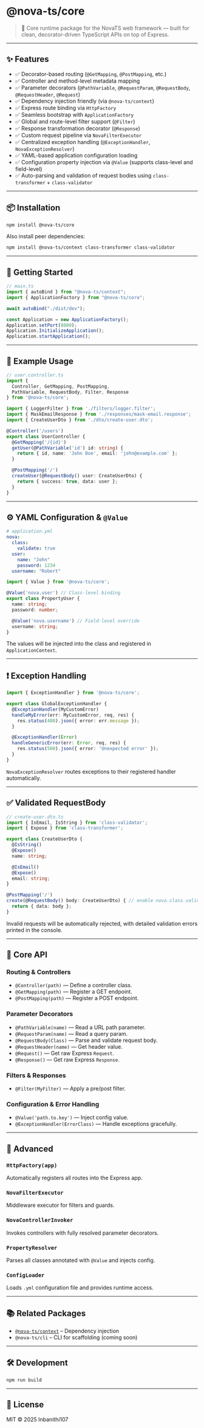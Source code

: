 # @nova-ts/core

> 🧩 Core runtime package for the NovaTS web framework — built for clean, decorator-driven TypeScript APIs on top of Express.

---

## ✨ Features

- ✅ Decorator-based routing (`@GetMapping`, `@PostMapping`, etc.)
- ✅ Controller and method-level metadata mapping
- ✅ Parameter decorators (`@PathVariable`, `@RequestParam`, `@RequestBody`, `@RequestHeader`, `@Request`)
- ✅ Dependency injection friendly (via `@nova-ts/context`)
- ✅ Express route binding via `HttpFactory`
- ✅ Seamless bootstrap with `ApplicationFactory`
- ✅ Global and route-level filter support (`@Filter`)
- ✅ Response transformation decorator (`@Response`)
- ✅ Custom request pipeline via `NovaFilterExecutor`
- ✅ Centralized exception handling (`@ExceptionHandler`, `NovaExceptionResolver`)
- ✅ YAML-based application configuration loading
- ✅ Configuration property injection via `@Value` (supports class-level and field-level)
- ✅ Auto-parsing and validation of request bodies using `class-transformer` + `class-validator`

---

## 📦 Installation

```bash
npm install @nova-ts/core
```

Also install peer dependencies:

```bash
npm install @nova-ts/context class-transformer class-validator
```

---

## 🚀 Getting Started

```ts
// main.ts
import { autoBind } from "@nova-ts/context";
import { ApplicationFactory } from "@nova-ts/core";

await autoBind("./dist/dev");

const Application = new ApplicationFactory();
Application.setPort(8080);
Application.InitializeApplication();
Application.startApplication();
```

---

## 🧱 Example Usage

```ts
// user.controller.ts
import {
  Controller, GetMapping, PostMapping,
  PathVariable, RequestBody, Filter, Response
} from '@nova-ts/core';

import { LoggerFilter } from './filters/logger.filter';
import { MaskEmailResponse } from './responses/mask-email.response';
import { CreateUserDto } from './dto/create-user.dto';

@Controller('/users')
export class UserController {
  @GetMapping('/{id}')
  getUser(@PathVariable('id') id: string) {
    return { id, name: 'John Doe', email: 'john@example.com' };
  }

  @PostMapping('/')
  createUser(@RequestBody() user: CreateUserDto) {
    return { success: true, data: user };
  }
}
```

---

## ⚙️ YAML Configuration & `@Value`

```yml
# application.yml
nova:
  class:
    validate: true
  user:
    name: "John"
    password: 1234
  username: "Robert"
```

```ts
import { Value } from '@nova-ts/core';

@Value('nova.user') // Class-level binding
export class PropertyUser {
  name: string;
  password: number;

  @Value('nova.username') // Field-level override
  username: string;
}
```

The values will be injected into the class and registered in `ApplicationContext`.

---

## ❗ Exception Handling

```ts
import { ExceptionHandler } from '@nova-ts/core';

export class GlobalExceptionHandler {
  @ExceptionHandler(MyCustomError)
  handleMyError(err: MyCustomError, req, res) {
    res.status(400).json({ error: err.message });
  }

  @ExceptionHandler(Error)
  handleGenericError(err: Error, req, res) {
    res.status(500).json({ error: 'Unexpected error' });
  }
}
```

`NovaExceptionResolver` routes exceptions to their registered handler automatically.

---

## ✅ Validated RequestBody

```ts
// create-user.dto.ts
import { IsEmail, IsString } from 'class-validator';
import { Expose } from 'class-transformer';

export class CreateUserDto {
  @IsString()
  @Expose()
  name: string;

  @IsEmail()
  @Expose()
  email: string;
}
```

```ts
@PostMapping('/')
create(@RequestBody() body: CreateUserDto) { // enable nova.class.validate=true for validation
  return { data: body };
}
```

Invalid requests will be automatically rejected, with detailed validation errors printed in the console.

---

## 🧩 Core API

### Routing & Controllers

* `@Controller(path)` — Define a controller class.
* `@GetMapping(path)` — Register a GET endpoint.
* `@PostMapping(path)` — Register a POST endpoint.

### Parameter Decorators

* `@PathVariable(name)` — Read a URL path parameter.
* `@RequestParam(name)` — Read a query param.
* `@RequestBody(Class)` — Parse and validate request body.
* `@RequestHeader(name)` — Get header value.
* `@Request()` — Get raw Express `Request`.
* `@Response()` — Get raw Express `Response`.

### Filters & Responses

* `@Filter(MyFilter)` — Apply a pre/post filter.

### Configuration & Error Handling

* `@Value('path.to.key')` — Inject config value.
* `@ExceptionHandler(ErrorClass)` — Handle exceptions gracefully.

---

## 🔧 Advanced

### `HttpFactory(app)`

Automatically registers all routes into the Express app.

### `NovaFilterExecutor`

Middleware executor for filters and guards.

### `NovaControllerInvoker`

Invokes controllers with fully resolved parameter decorators.

### `PropertyResolver`

Parses all classes annotated with `@Value` and injects config.

### `ConfigLoader`

Loads `.yml` configuration file and provides runtime access.

---

## 📚 Related Packages

* [`@nova-ts/context`](https://npmjs.com/package/@nova-ts/context) – Dependency injection
* `@nova-ts/cli` – CLI for scaffolding (coming soon)

---

## 🛠️ Development

```bash
npm run build
```

---

## 📄 License

MIT © 2025 Inbanithi107
